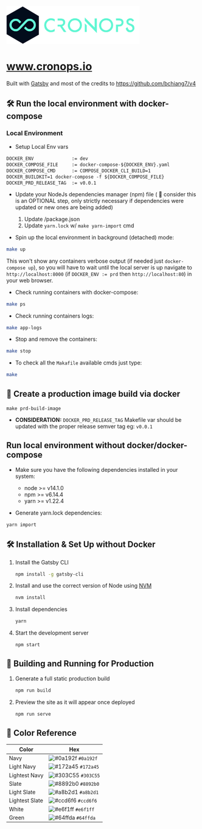 <div align="left">
    <img src="./%40figures/cronops-isologo-simple.png" alt="CronOps" width="350"/>
</div>

# www.cronops.io

Built with <a href="https://www.gatsbyjs.org/" target="_blank">Gatsby</a> and most of the credits to https://github.com/bchiang7/v4

## 🛠 Run the local environment with docker-compose
### Local Environment

* Setup Local Env vars
```
DOCKER_ENV              := dev
DOCKER_COMPOSE_FILE     := docker-compose-${DOCKER_ENV}.yaml
DOCKER_COMPOSE_CMD      := COMPOSE_DOCKER_CLI_BUILD=1 DOCKER_BUILDKIT=1 docker-compose -f ${DOCKER_COMPOSE_FILE}
DOCKER_PRD_RELEASE_TAG  := v0.0.1
```

* Update your NodeJs dependencies manager (npm) file ( :ledger: consider this is an OPTIONAL step, only strictly
necessary if dependencies were updated or new ones are being added)
   1. Update /package.json
   2. Update `yarn.lock` w/ `make yarn-import` cmd

* Spin up the local environment in background (detached) mode:
```bash
make up
```
This won't show any containers verbose output (if needed just `docker-compose up`), so you will have to wait until the
local server is up navigate to `http://localhost:8000` (if `DOCKER_ENV := prd` then `http://localhost:80`) in your
web browser.

* Check running containers with docker-compose:
```bash
make ps
```

* Check running containers logs:
```bash
make app-logs
```

* Stop and remove the containers:
```bash
make stop
```

* To check all the `Makafile` available cmds just type:
```bash
make
```

## 🚀 Create a production image build via docker
```
make prd-build-image
```
- **CONSIDERATION:** `DOCKER_PRD_RELEASE_TAG` Makefile var should be updated with the proper release semver tag
eg: `v0.0.1`

## Run local environment without docker/docker-compose
* Make sure you have the following dependencies installed in your system:
  * node    >= v14.1.0
  * npm     >= v6.14.4
  * yarn    >= v1.22.4

* Generate yarn.lock dependencies:
```bash
yarn import
```

## 🛠 Installation & Set Up without Docker

1. Install the Gatsby CLI

   ```sh
   npm install -g gatsby-cli
   ```

2. Install and use the correct version of Node using [NVM](https://github.com/nvm-sh/nvm)

   ```sh
   nvm install
   ```

3. Install dependencies

   ```sh
   yarn
   ```

4. Start the development server

   ```sh
   npm start
   ```

## 🚀 Building and Running for Production

1. Generate a full static production build

   ```sh
   npm run build
   ```

1. Preview the site as it will appear once deployed

   ```sh
   npm run serve
   ```

## 🎨 Color Reference

| Color          | Hex                                                                |
| -------------- | ------------------------------------------------------------------ |
| Navy           | ![#0a192f](https://via.placeholder.com/10/0a192f?text=+) `#0a192f` |
| Light Navy     | ![#172a45](https://via.placeholder.com/10/0a192f?text=+) `#172a45` |
| Lightest Navy  | ![#303C55](https://via.placeholder.com/10/303C55?text=+) `#303C55` |
| Slate          | ![#8892b0](https://via.placeholder.com/10/8892b0?text=+) `#8892b0` |
| Light Slate    | ![#a8b2d1](https://via.placeholder.com/10/a8b2d1?text=+) `#a8b2d1` |
| Lightest Slate | ![#ccd6f6](https://via.placeholder.com/10/ccd6f6?text=+) `#ccd6f6` |
| White          | ![#e6f1ff](https://via.placeholder.com/10/e6f1ff?text=+) `#e6f1ff` |
| Green          | ![#64ffda](https://via.placeholder.com/10/64ffda?text=+) `#64ffda` |
